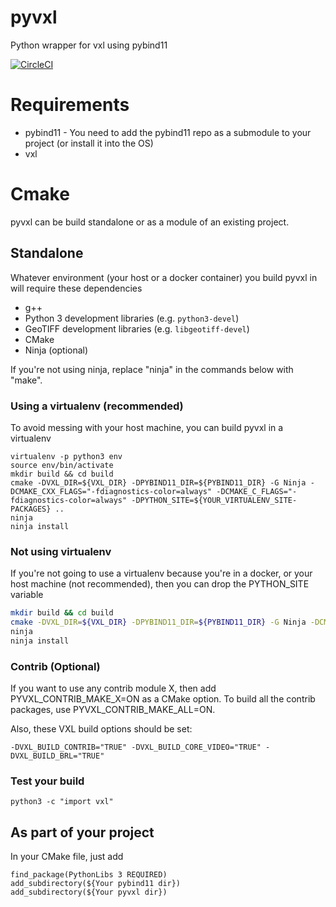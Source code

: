 # pyvxl
Python wrapper for vxl using pybind11

[![CircleCI](https://circleci.com/gh/VisionSystemsInc/pyvxl.svg?style=svg)](https://circleci.com/gh/VisionSystemsInc/pyvxl)

# Requirements

- pybind11 - You need to add the pybind11 repo as a submodule to your project (or install it into the OS)
- vxl

# Cmake

pyvxl can be build standalone or as a module of an existing project.

## Standalone

Whatever environment (your host or a docker container) you build pyvxl in will require these dependencies
- g++
- Python 3 development libraries (e.g. `python3-devel`)
- GeoTIFF development libraries (e.g. `libgeotiff-devel`)
- CMake
- Ninja (optional)

If you're not using ninja, replace "ninja" in the commands below with "make".

### Using a virtualenv (recommended)

To avoid messing with your host machine, you can build pyvxl in a virtualenv

```
virtualenv -p python3 env
source env/bin/activate
mkdir build && cd build
cmake -DVXL_DIR=${VXL_DIR} -DPYBIND11_DIR=${PYBIND11_DIR} -G Ninja -DCMAKE_CXX_FLAGS="-fdiagnostics-color=always" -DCMAKE_C_FLAGS="-fdiagnostics-color=always" -DPYTHON_SITE=${YOUR_VIRTUALENV_SITE-PACKAGES} ..
ninja
ninja install
```

### Not using virtualenv

If you're not going to use a virtualenv because you're in a docker, or your host machine (not recommended), then you can drop the PYTHON_SITE variable

```bash
mkdir build && cd build
cmake -DVXL_DIR=${VXL_DIR} -DPYBIND11_DIR=${PYBIND11_DIR} -G Ninja -DCMAKE_CXX_FLAGS="-fdiagnostics-color=always" -DCMAKE_C_FLAGS="-fdiagnostics-color=always" ..
ninja
ninja install
```

### Contrib (Optional)

If you want to use any contrib module X, then add PYVXL_CONTRIB_MAKE_X=ON as a CMake option. To build all the contrib packages, use PYVXL_CONTRIB_MAKE_ALL=ON.

Also, these VXL build options should be set:

```
-DVXL_BUILD_CONTRIB="TRUE" -DVXL_BUILD_CORE_VIDEO="TRUE" -DVXL_BUILD_BRL="TRUE" 
```

### Test your build

```
python3 -c "import vxl"
```

## As part of your project
In your CMake file, just add

```
find_package(PythonLibs 3 REQUIRED)
add_subdirectory(${Your pybind11 dir})
add_subdirectory(${Your pyvxl dir})
```

